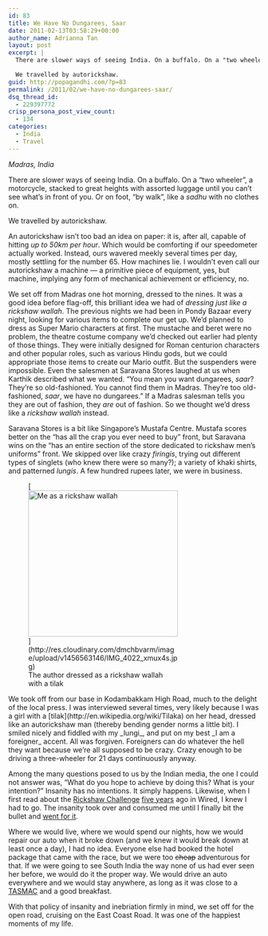 ```yaml
---
id: 83
title: We Have No Dungarees, Saar
date: 2011-02-13T03:58:29+00:00
author_name: Adrianna Tan
layout: post
excerpt: |
  There are slower ways of seeing India. On a buffalo. On a "two wheeler", a motorcycle, stacked to great heights with assorted luggage until you can't see what's in front of you. Or on foot, "by walk", like a <em>sadhu</em> with no clothes on.

  We travelled by autorickshaw.
guid: http://popagandhi.com/?p=83
permalink: /2011/02/we-have-no-dungarees-saar/
dsq_thread_id:
  - 229397772
crisp_persona_post_view_count:
  - 134
categories:
  - India
  - Travel
---
```

_Madras, India_

There are slower ways of seeing India. On a buffalo. On a &#8220;two wheeler&#8221;, a motorcycle, stacked to great heights with assorted luggage until you can&#8217;t see what&#8217;s in front of you. Or on foot, &#8220;by walk&#8221;, like a _sadhu_ with no clothes on.

We travelled by autorickshaw.

An autorickshaw isn&#8217;t too bad an idea on paper: it is, after all, capable of hitting _up to 50km per hour_. Which would be comforting if our speedometer actually worked. Instead, ours wavered meekly several times per day, mostly settling for the number 65. How machines lie. I wouldn&#8217;t even call our autorickshaw a machine — a primitive piece of equipment, yes, but machine, implying any form of mechanical achievement or efficiency, no.

We set off from Madras one hot morning, dressed to the nines. It was a good idea before flag-off, this brilliant idea we had of _dressing just like a rickshaw wallah_. The previous nights we had been in Pondy Bazaar every night, looking for various items to complete our get up. We&#8217;d planned to dress as Super Mario characters at first. The mustache and beret were no problem, the theatre costume company we&#8217;d checked out earlier had plenty of those things. They were initially designed for Roman centurion characters and other popular roles, such as various Hindu gods, but we could appropriate those items to create our Mario outfit. But the suspenders were impossible. Even the salesmen at Saravana Stores laughed at us when Karthik described what we wanted. &#8220;You mean you want dungarees, _saar_? They&#8217;re so old-fashioned. You cannot find them in Madras. They&#8217;re too old-fashioned, _saar_, we have no dungarees.&#8221; If a Madras salesman tells you they are out of fashion, they _are_ out of fashion. So we thought we&#8217;d dress like a _rickshaw wallah_ instead.

Saravana Stores is a bit like Singapore&#8217;s Mustafa Centre. Mustafa scores better on the &#8220;has all the crap you ever need to buy&#8221; front, but Saravana wins on the &#8220;has an entire section of the store dedicated to rickshaw men&#8217;s uniforms&#8221; front. We skipped over like crazy _firingis_, trying out different types of singlets (who knew there were so many?); a variety of khaki shirts, and patterned _lungis_. A few hundred rupees later, we were in business.

<figure id="attachment_95" style="width: 300px" class="wp-caption alignright">[<img src="http://res.cloudinary.com/dmchbvarm/image/upload/h_293,w_300/v1456563146/IMG_4022_xmux4s.jpg" alt="Me as a rickshaw wallah" title="Me as a rickshaw wallah" width="300" height="293" class="size-medium wp-image-95" />](http://res.cloudinary.com/dmchbvarm/image/upload/v1456563146/IMG_4022_xmux4s.jpg)<figcaption class="wp-caption-text">The author dressed as a rickshaw wallah with a tilak</figcaption></figure> We took off from our base in Kodambakkam High Road, much to the delight of the local press. I was interviewed several times, very likely because I was a girl with a [tilak](http://en.wikipedia.org/wiki/Tilaka) on her head, dressed like an autorickshaw man (thereby bending gender norms a little bit). I smiled nicely and fiddled with my _lungi_, and put on my best _I am a foreigner_ accent. All was forgiven. Foreigners can do whatever the hell they want because we&#8217;re all supposed to be crazy. Crazy enough to be driving a three-wheeler for 21 days continuously anyway.

Among the many questions posed to us by the Indian media, the one I could not answer was, &#8220;What do you hope to achieve by doing this? What is your intention?&#8221; Insanity has no intentions. It simply happens. Likewise, when I first read about the [Rickshaw Challenge](http://rickshawchallenge.com) [five years](http://www.wired.com/wired/archive/15.01/posts.html?pg=5) ago in Wired, I knew I had to go. The insanity took over and consumed me until I finally bit the bullet and [went for it](http://rickrollshaw.com/).

Where we would live, where we would spend our nights, how we would repair our auto when it broke down (and we knew it would break down at least once a day), I had no idea. Everyone else had booked the hotel package that came with the race, but we were too <s>cheap</s> adventurous for that. If we were going to see South India the way none of us had ever seen her before, we would do it the proper way. We would drive an auto everywhere and we would stay anywhere, as long as it was close to a [TASMAC](http://en.wikipedia.org/wiki/TASMAC) and a good breakfast.

With that policy of insanity and inebriation firmly in mind, we set off for the open road, cruising on the East Coast Road. It was one of the happiest moments of my life.
